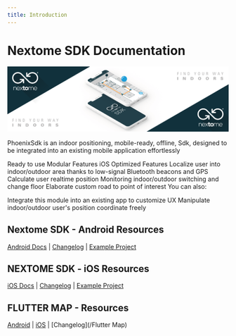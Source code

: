 ```yaml
---
title: Introduction
---
```

# Nextome SDK Documentation

![Nextome Android SDK Cover](../assets/cover.png)

PhoenixSdk is an indoor positioning, mobile-ready, offline, Sdk, designed to be integrated into an existing mobile application effortlessly

Ready to use
Modular Features
iOS Optimized
Features
Localize user into indoor/outdoor area thanks to low-signal Bluetooth beacons and GPS
Calculate user realtime position
Monitoring indoor/outdoor switching and change floor
Elaborate custom road to point of interest
You can also:

Integrate this module into an existing app to customize UX
Manipulate indoor/outdoor user's position coordinate freely

## Nextome SDK - Android Resources
[Android Docs](Android/Integration.md) | [Changelog](Android/changelog.md) | [Example Project](https://github.com/Nextome/nextome-phoenix-android-whitelabel)

## NEXTOME SDK - iOS Resources
[iOS Docs](iOS/integration.md) | [Changelog](iOS/changelog.md) | [Example Project](https://github.com/Nextome/nextome-phoenix-iOS-whitelabel)

## FLUTTER MAP - Resources
[Android](Android/Integration/#flutter-map-module) | [iOS](iOS/integration/#flutter-map) | [Changelog](/Flutter Map)